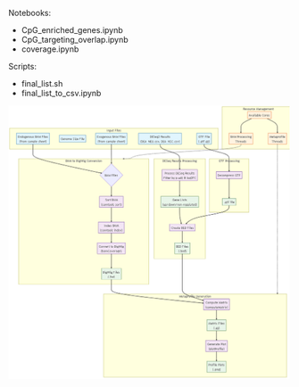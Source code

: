 Notebooks:
- CpG_enriched_genes.ipynb
- CpG_targeting_overlap.ipynb
- coverage.ipynb

Scripts:
- final_list.sh
- final_list_to_csv.ipynb


![alt text](pipeline.png)